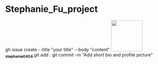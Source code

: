 # Stephanie_Fu_project
gh issue create --title "your title" --body "content"
<a href="https://github.com/stephanie0404">
<img src="https://github.com/stephanie0404.jpeg" width="100px;" alt=""/>
<br /><sub><b>stephanie0404</b></sub>
</a>
git add .
git commit -m "Add short bio and profile picture"
